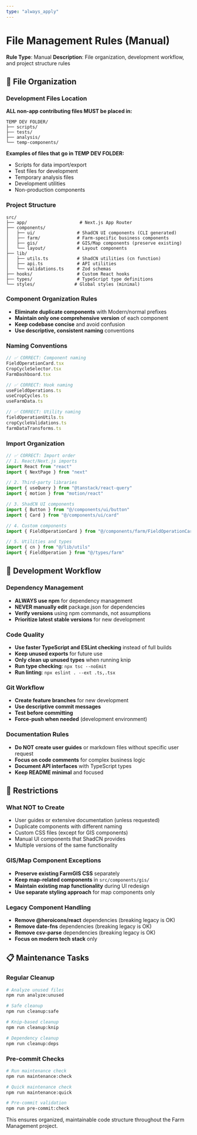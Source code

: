 ```yaml
---
type: "always_apply"
---
```


# File Management Rules (Manual)

**Rule Type**: Manual
**Description**: File organization, development workflow, and project structure rules

## 📁 File Organization

### Development Files Location
**ALL non-app contributing files MUST be placed in:**
```
TEMP DEV FOLDER/
├── scripts/
├── tests/
├── analysis/
└── temp-components/
```

**Examples of files that go in TEMP DEV FOLDER:**
- Scripts for data import/export
- Test files for development
- Temporary analysis files
- Development utilities
- Non-production components

### Project Structure
```
src/
├── app/                    # Next.js App Router
├── components/
│   ├── ui/                # ShadCN UI components (CLI generated)
│   ├── farm/              # Farm-specific business components
│   ├── gis/               # GIS/Map components (preserve existing)
│   └── layout/            # Layout components
├── lib/
│   ├── utils.ts           # ShadCN utilities (cn function)
│   ├── api.ts             # API utilities
│   └── validations.ts     # Zod schemas
├── hooks/                 # Custom React hooks
├── types/                 # TypeScript type definitions
└── styles/               # Global styles (minimal)
```

### Component Organization Rules
- **Eliminate duplicate components** with Modern/normal prefixes
- **Maintain only one comprehensive version** of each component
- **Keep codebase concise** and avoid confusion
- **Use descriptive, consistent naming** conventions

### Naming Conventions
```typescript
// ✅ CORRECT: Component naming
FieldOperationCard.tsx
CropCycleSelector.tsx
FarmDashboard.tsx

// ✅ CORRECT: Hook naming
useFieldOperations.ts
useCropCycles.ts
useFarmData.ts

// ✅ CORRECT: Utility naming
fieldOperationUtils.ts
cropCycleValidations.ts
farmDataTransforms.ts
```

### Import Organization
```typescript
// ✅ CORRECT: Import order
// 1. React/Next.js imports
import React from "react"
import { NextPage } from "next"

// 2. Third-party libraries
import { useQuery } from "@tanstack/react-query"
import { motion } from "motion/react"

// 3. ShadCN UI components
import { Button } from "@/components/ui/button"
import { Card } from "@/components/ui/card"

// 4. Custom components
import { FieldOperationCard } from "@/components/farm/FieldOperationCard"

// 5. Utilities and types
import { cn } from "@/lib/utils"
import { FieldOperation } from "@/types/farm"
```

## 🔧 Development Workflow

### Dependency Management
- **ALWAYS use npm** for dependency management
- **NEVER manually edit** package.json for dependencies
- **Verify versions** using npm commands, not assumptions
- **Prioritize latest stable versions** for new development

### Code Quality
- **Use faster TypeScript and ESLint checking** instead of full builds
- **Keep unused exports** for future use
- **Only clean up unused types** when running knip
- **Run type checking**: `npx tsc --noEmit`
- **Run linting**: `npx eslint . --ext .ts,.tsx`

### Git Workflow
- **Create feature branches** for new development
- **Use descriptive commit messages**
- **Test before committing**
- **Force-push when needed** (development environment)

### Documentation Rules
- **Do NOT create user guides** or markdown files without specific user request
- **Focus on code comments** for complex business logic
- **Document API interfaces** with TypeScript types
- **Keep README minimal** and focused

## 🚫 Restrictions

### What NOT to Create
- User guides or extensive documentation (unless requested)
- Duplicate components with different naming
- Custom CSS files (except for GIS components)
- Manual UI components that ShadCN provides
- Multiple versions of the same functionality

### GIS/Map Component Exceptions
- **Preserve existing FarmGIS CSS** separately
- **Keep map-related components** in `src/components/gis/`
- **Maintain existing map functionality** during UI redesign
- **Use separate styling approach** for map components only

### Legacy Component Handling
- **Remove @heroicons/react** dependencies (breaking legacy is OK)
- **Remove date-fns** dependencies (breaking legacy is OK)
- **Remove csv-parse** dependencies (breaking legacy is OK)
- **Focus on modern tech stack** only

## 📋 Maintenance Tasks

### Regular Cleanup
```bash
# Analyze unused files
npm run analyze:unused

# Safe cleanup
npm run cleanup:safe

# Knip-based cleanup
npm run cleanup:knip

# Dependency cleanup
npm run cleanup:deps
```

### Pre-commit Checks
```bash
# Run maintenance check
npm run maintenance:check

# Quick maintenance check
npm run maintenance:quick

# Pre-commit validation
npm run pre-commit:check
```

This ensures organized, maintainable code structure throughout the Farm Management project.
